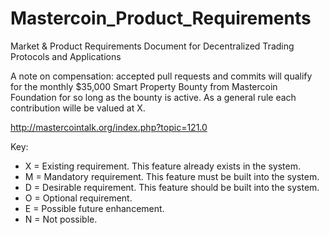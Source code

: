 Mastercoin_Product_Requirements
===============================

Market &amp; Product Requirements Document for Decentralized Trading Protocols and Applications

A note on compensation:  accepted pull requests and commits will qualify for the monthly $35,000 Smart Property Bounty from Mastercoin Foundation for so long as the bounty is active. As a general rule each contribution wille be valued at X.

http://mastercointalk.org/index.php?topic=121.0


Key:

* X = Existing requirement. This feature already exists in the system. 
* M = Mandatory requirement. This feature must be built into the system.
* D = Desirable requirement. This feature should be built into the system.
* O = Optional requirement.
* E = Possible future enhancement.
* N = Not possible.




